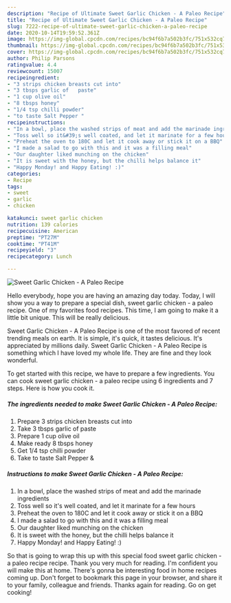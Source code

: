 ```yaml
---
description: "Recipe of Ultimate Sweet Garlic Chicken - A Paleo Recipe"
title: "Recipe of Ultimate Sweet Garlic Chicken - A Paleo Recipe"
slug: 7222-recipe-of-ultimate-sweet-garlic-chicken-a-paleo-recipe
date: 2020-10-14T19:59:52.361Z
image: https://img-global.cpcdn.com/recipes/bc94f6b7a502b3fc/751x532cq70/sweet-garlic-chicken-a-paleo-recipe-recipe-main-photo.jpg
thumbnail: https://img-global.cpcdn.com/recipes/bc94f6b7a502b3fc/751x532cq70/sweet-garlic-chicken-a-paleo-recipe-recipe-main-photo.jpg
cover: https://img-global.cpcdn.com/recipes/bc94f6b7a502b3fc/751x532cq70/sweet-garlic-chicken-a-paleo-recipe-recipe-main-photo.jpg
author: Philip Parsons
ratingvalue: 4.4
reviewcount: 15007
recipeingredient:
- "3 strips chicken breasts cut into"
- "3 tbsps garlic of   paste"
- "1 cup olive oil"
- "8 tbsps honey"
- "1/4 tsp chilli powder"
- "to taste Salt Pepper "
recipeinstructions:
- "In a bowl, place the washed strips of meat and add the marinade ingredients"
- "Toss well so it&#39;s well coated, and let it marinate for a few hours"
- "Preheat the oven to 180C and let it cook away or stick it on a BBQ"
- "I made a salad to go with this and it was a filling meal"
- "Our daughter liked munching on the chicken"
- "It is sweet with the honey, but the chilli helps balance it"
- "Happy Monday! and Happy Eating! :)"
categories:
- Recipe
tags:
- sweet
- garlic
- chicken

katakunci: sweet garlic chicken 
nutrition: 139 calories
recipecuisine: American
preptime: "PT27M"
cooktime: "PT41M"
recipeyield: "3"
recipecategory: Lunch

---
```



![Sweet Garlic Chicken - A Paleo Recipe](https://img-global.cpcdn.com/recipes/bc94f6b7a502b3fc/751x532cq70/sweet-garlic-chicken-a-paleo-recipe-recipe-main-photo.jpg)

Hello everybody, hope you are having an amazing day today. Today, I will show you a way to prepare a special dish, sweet garlic chicken - a paleo recipe. One of my favorites food recipes. This time, I am going to make it a little bit unique. This will be really delicious.



Sweet Garlic Chicken - A Paleo Recipe is one of the most favored of recent trending meals on earth. It is simple, it's quick, it tastes delicious. It's appreciated by millions daily. Sweet Garlic Chicken - A Paleo Recipe is something which I have loved my whole life. They are fine and they look wonderful.


To get started with this recipe, we have to prepare a few ingredients. You can cook sweet garlic chicken - a paleo recipe using 6 ingredients and 7 steps. Here is how you cook it.

<!--inarticleads1-->

##### The ingredients needed to make Sweet Garlic Chicken - A Paleo Recipe:

1. Prepare 3 strips chicken breasts cut into
1. Take 3 tbsps garlic of   paste
1. Prepare 1 cup olive oil
1. Make ready 8 tbsps honey
1. Get 1/4 tsp chilli powder
1. Take to taste Salt Pepper &amp;




<!--inarticleads2-->

##### Instructions to make Sweet Garlic Chicken - A Paleo Recipe:

1. In a bowl, place the washed strips of meat and add the marinade ingredients
1. Toss well so it&#39;s well coated, and let it marinate for a few hours
1. Preheat the oven to 180C and let it cook away or stick it on a BBQ
1. I made a salad to go with this and it was a filling meal
1. Our daughter liked munching on the chicken
1. It is sweet with the honey, but the chilli helps balance it
1. Happy Monday! and Happy Eating! :)




So that is going to wrap this up with this special food sweet garlic chicken - a paleo recipe recipe. Thank you very much for reading. I'm confident you will make this at home. There's gonna be interesting food in home recipes coming up. Don't forget to bookmark this page in your browser, and share it to your family, colleague and friends. Thanks again for reading. Go on get cooking!
